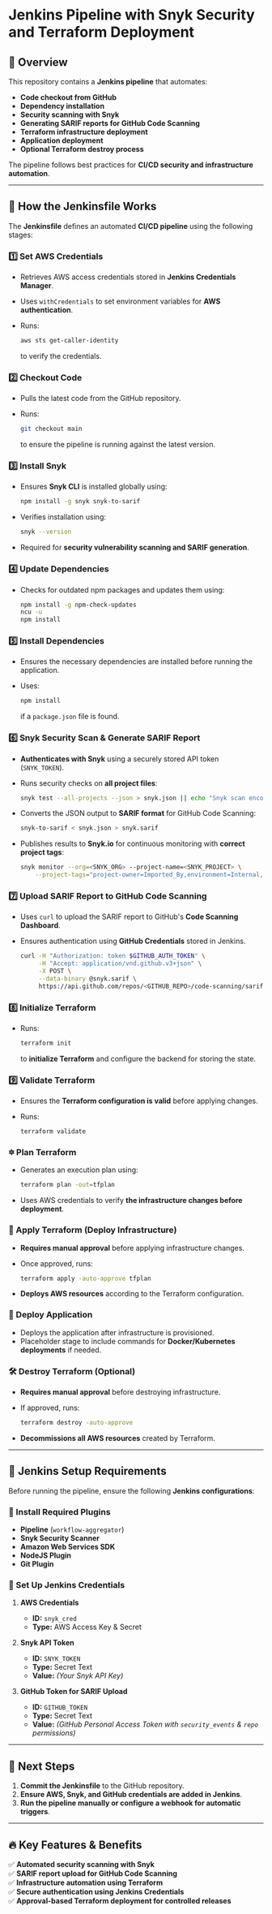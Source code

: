 # Jenkins Pipeline with Snyk Security and Terraform Deployment

## 📌 Overview

This repository contains a **Jenkins pipeline** that automates:

- **Code checkout from GitHub**
- **Dependency installation**
- **Security scanning with Snyk**
- **Generating SARIF reports for GitHub Code Scanning**
- **Terraform infrastructure deployment**
- **Application deployment**
- **Optional Terraform destroy process**

The pipeline follows best practices for **CI/CD security and infrastructure automation**.

---

## 🚀 How the Jenkinsfile Works

The **Jenkinsfile** defines an automated **CI/CD pipeline** using the following stages:

### **1️⃣ Set AWS Credentials**

- Retrieves AWS access credentials stored in **Jenkins Credentials Manager**.
- Uses `withCredentials` to set environment variables for **AWS authentication**.
- Runs:

  ```sh
  aws sts get-caller-identity
  ```

  to verify the credentials.

### **2️⃣ Checkout Code**

- Pulls the latest code from the GitHub repository.
- Runs:

  ```sh
  git checkout main
  ```

  to ensure the pipeline is running against the latest version.

### **3️⃣ Install Snyk**

- Ensures **Snyk CLI** is installed globally using:

  ```sh
  npm install -g snyk snyk-to-sarif
  ```

- Verifies installation using:

  ```sh
  snyk --version
  ```

- Required for **security vulnerability scanning and SARIF generation**.

### **4️⃣ Update Dependencies**

- Checks for outdated npm packages and updates them using:

  ```sh
  npm install -g npm-check-updates
  ncu -u
  npm install
  ```

### **5️⃣ Install Dependencies**

- Ensures the necessary dependencies are installed before running the application.
- Uses:

  ```sh
  npm install
  ```

  if a `package.json` file is found.

### **6️⃣ Snyk Security Scan & Generate SARIF Report**

- **Authenticates with Snyk** using a securely stored API token (`SNYK_TOKEN`).
- Runs security checks on **all project files**:

  ```sh
  snyk test --all-projects --json > snyk.json || echo "Snyk scan encountered issues, but pipeline continues."
  ```

- Converts the JSON output to **SARIF format** for GitHub Code Scanning:

  ```sh
  snyk-to-sarif < snyk.json > snyk.sarif
  ```

- Publishes results to **Snyk.io** for continuous monitoring with **correct project tags**:

  ```sh
  snyk monitor --org=<SNYK_ORG> --project-name=<SNYK_PROJECT> \
      --project-tags="project-owner=Imported_By,environment=Internal,business-criticality=Medium,lifecycle=Sandbox"
  ```

### **7️⃣ Upload SARIF Report to GitHub Code Scanning**

- Uses `curl` to upload the SARIF report to GitHub's **Code Scanning Dashboard**.
- Ensures authentication using **GitHub Credentials** stored in Jenkins.

  ```sh
  curl -H "Authorization: token $GITHUB_AUTH_TOKEN" \
       -H "Accept: application/vnd.github.v3+json" \
       -X POST \
       --data-binary @snyk.sarif \
       https://api.github.com/repos/<GITHUB_REPO>/code-scanning/sarifs
  ```

### **8️⃣ Initialize Terraform**

- Runs:

  ```sh
  terraform init
  ```

  to **initialize Terraform** and configure the backend for storing the state.

### **9️⃣ Validate Terraform**

- Ensures the **Terraform configuration is valid** before applying changes.
- Runs:

  ```sh
  terraform validate
  ```

### **🔯 Plan Terraform**

- Generates an execution plan using:

  ```sh
  terraform plan -out=tfplan
  ```

- Uses AWS credentials to verify **the infrastructure changes before deployment**.

### **💪 Apply Terraform (Deploy Infrastructure)**

- **Requires manual approval** before applying infrastructure changes.
- Once approved, runs:

  ```sh
  terraform apply -auto-approve tfplan
  ```

- **Deploys AWS resources** according to the Terraform configuration.

### **🏰 Deploy Application**

- Deploys the application after infrastructure is provisioned.
- Placeholder stage to include commands for **Docker/Kubernetes deployments** if needed.

### **🛠 Destroy Terraform (Optional)**

- **Requires manual approval** before destroying infrastructure.
- If approved, runs:

  ```sh
  terraform destroy -auto-approve
  ```

- **Decommissions all AWS resources** created by Terraform.

---

## 🔧 Jenkins Setup Requirements

Before running the pipeline, ensure the following **Jenkins configurations**:

### **🔹 Install Required Plugins**

- **Pipeline** (`workflow-aggregator`)
- **Snyk Security Scanner**
- **Amazon Web Services SDK**
- **NodeJS Plugin**
- **Git Plugin**

### **🔹 Set Up Jenkins Credentials**

1. **AWS Credentials**
   - **ID:** `snyk_cred`
   - **Type:** AWS Access Key & Secret

2. **Snyk API Token**
   - **ID:** `SNYK_TOKEN`
   - **Type:** Secret Text
   - **Value:** _(Your Snyk API Key)_

3. **GitHub Token for SARIF Upload**
   - **ID:** `GITHUB_TOKEN`
   - **Type:** Secret Text
   - **Value:** _(GitHub Personal Access Token with `security_events` & `repo` permissions)_

---

## 💪 Next Steps

1. **Commit the Jenkinsfile** to the GitHub repository.
2. **Ensure AWS, Snyk, and GitHub credentials are added in Jenkins**.
3. **Run the pipeline manually or configure a webhook for automatic triggers**.

---

## 🔥 Key Features & Benefits

✅ **Automated security scanning with Snyk**  
✅ **SARIF report upload for GitHub Code Scanning**  
✅ **Infrastructure automation using Terraform**  
✅ **Secure authentication using Jenkins Credentials**  
✅ **Approval-based Terraform deployment for controlled releases**  
